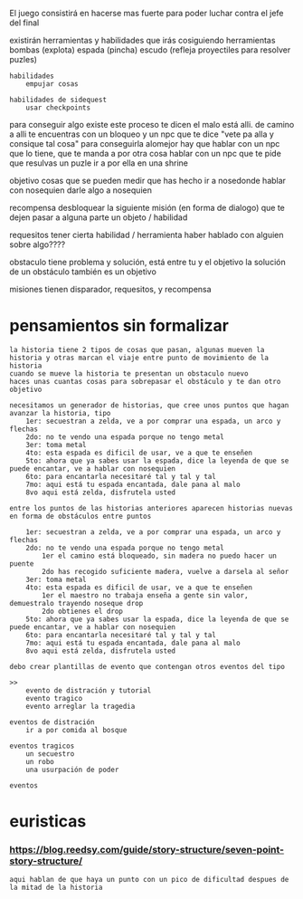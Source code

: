 El juego consistirá en hacerse mas fuerte para poder luchar contra el jefe del final

existirán herramientas y habilidades que irás cosiguiendo
    herramientas 
        bombas (explota)
        espada (pincha)
        escudo (refleja proyectiles para resolver puzles)

    habilidades
        empujar cosas

    habilidades de sidequest
        usar checkpoints

para conseguir algo existe este proceso
    te dicen el malo está alli.
        de camino a alli te encuentras con un bloqueo y un npc que te dice "vete pa alla y consique tal cosa"
            para conseguirla alomejor hay que 
                hablar con un npc que lo tiene, que te manda a por otra cosa
                hablar con un npc que te pide que resulvas un puzle
                ir a por ella en una shrine

objetivo
    cosas que se pueden medir que has hecho
        ir a nosedonde
        hablar con nosequien
        darle algo a nosequien

recompensa
    desbloquear la siguiente misión (en forma de dialogo)
    que te dejen pasar a alguna parte
    un objeto / habilidad

requesitos
    tener cierta habilidad / herramienta
    haber hablado con alguien sobre algo????

obstaculo
    tiene problema y solución, está entre tu y el objetivo
    la solución de un obstáculo también es un objetivo

    

misiones
    tienen disparador, requesitos, y recompensa

# pensamientos sin formalizar
    la historia tiene 2 tipos de cosas que pasan, algunas mueven la historia y otras marcan el viaje entre punto de movimiento de la historia
    cuando se mueve la historia te presentan un obstaculo nuevo
    haces unas cuantas cosas para sobrepasar el obstáculo y te dan otro objetivo

    necesitamos un generador de historias, que cree unos puntos que hagan avanzar la historia, tipo
        1er: secuestran a zelda, ve a por comprar una espada, un arco y flechas
        2do: no te vendo una espada porque no tengo metal
        3er: toma metal
        4to: esta espada es dificil de usar, ve a que te enseñen
        5to: ahora que ya sabes usar la espada, dice la leyenda de que se puede encantar, ve a hablar con nosequien
        6to: para encantarla necesitaré tal y tal y tal
        7mo: aqui está tu espada encantada, dale pana al malo
        8vo aqui está zelda, disfrutela usted

    entre los puntos de las historias anteriores aparecen historias nuevas en forma de obstáculos entre puntos

        1er: secuestran a zelda, ve a por comprar una espada, un arco y flechas
        2do: no te vendo una espada porque no tengo metal
            1er el camino está bloqueado, sin madera no puedo hacer un puente
            2do has recogido suficiente madera, vuelve a darsela al señor
        3er: toma metal
        4to: esta espada es dificil de usar, ve a que te enseñen
            1er el maestro no trabaja enseña a gente sin valor, demuestralo trayendo noseque drop
            2do obtienes el drop
        5to: ahora que ya sabes usar la espada, dice la leyenda de que se puede encantar, ve a hablar con nosequien
        6to: para encantarla necesitaré tal y tal y tal
        7mo: aqui está tu espada encantada, dale pana al malo
        8vo aqui está zelda, disfrutela usted

    debo crear plantillas de evento que contengan otros eventos del tipo

    >>
        evento de distración y tutorial
        evento tragico
        evento arreglar la tragedia

    eventos de distración
        ir a por comida al bosque
    
    eventos tragicos
        un secuestro
        un robo
        una usurpación de poder

    eventos 


    

# euristicas
### https://blog.reedsy.com/guide/story-structure/seven-point-story-structure/  
    aqui hablan de que haya un punto con un pico de dificultad despues de la mitad de la historia
